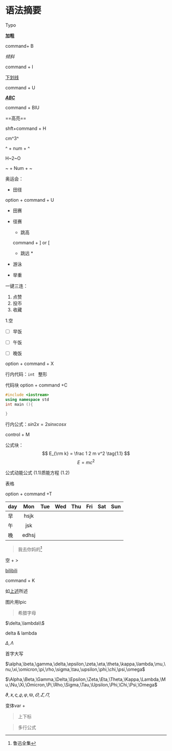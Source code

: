 # 语法摘要

Typo



**加粗**

command+ B

*倾斜*

command + I

<u>下划线</u>

command + U

**<u>*ABC*</u>**

command + BIU

==高亮==

shft+command + H

cm^3^

^ + num + ^ 

H~2~O

~ + Num + ~



奥运会：

- 田径

 option + command + U

* 田赛
* 径赛
  * 跳高
  
  command + ] or [
  
  * 跳远
    * 
  
* 游泳

- 举重



一键三连：

1. 点赞
2. 投币
3. 收藏

1.空

- [ ] 早饭

- [ ] 午饭

- [ ] 晚饭

option + command + X





行内代码：`int `  整形

 代码块 option + command +C

```c++
#include <iostream>
using namespace std 
int main (){

}
```



行内公式：$sin2x=2sinxcosx$

control + M

公式块：
$$
E_{\rm k} = \frac  1 2 m v^2
\tag{1.1}
$$
$$
E = mc^2
\tag{1.2}
$$

公式动能公式 $(1.1)$质能方程 $(1.2)$

表格

option + command +T

| day  |  Mon  | Tue  | Wed  | Thu  | Fri  | Sat  | Sun  |
| ---- | :---: | ---- | ---- | ---- | ---- | ---- | ---- |
| 早   | hsjk  |      |      |      |      |      |      |
| 午   |  jsk  |      |      |      |      |      |      |
| 晚   | edhsj |      |      |      |      |      |      |





> 我去你妈的[^1]

空 + >





[bilibili](https:www.bilibili.com)

command + K



如[上述](#1)所述



图片用Ipic





[^1]:鲁迅全集



> 希腊字母

$\delta,\lambda\\$

delta & lambda

$\Delta,\Lambda$

首字大写

 $\alpha,\beta,\gamma,\delta,\epsilon,\zeta,\eta,\theta,\kappa,\lambda,\mu,\nu,\xi,\omicron,\pi,\rho,\sigma,\tau,\upsilon,\phi,\chi,\psi,\omega$

$\Alpha,\Beta,\Gamma,\Delta,\Epsilon,\Zeta,\Eta,\Theta,\Kappa,\Lambda,\Mu,\Nu,\Xi,\Omicron,\Pi,\Rho,\Sigma,\Tau,\Upsilon,\Phi,\Chi,\Psi,\Omega$

$\vartheta,\varkappa,\varsigma,\varrho,\varphi,\varpi,\varTheta,\varSigma,\varPi,$

变体var + 



> 上下标







> 多行公式

 
